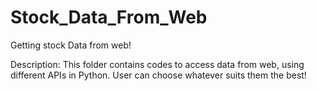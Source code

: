 # Stock_Data_From_Web
Getting stock Data from web!


Description: 
This folder contains codes to access data from web, using different APIs in Python. User can choose whatever suits them the best!
